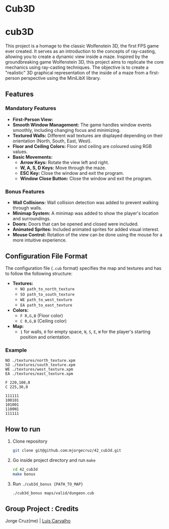 # Cub3D

# cub3D

This project is a homage to the classic Wolfenstein 3D, the first FPS game ever created. It serves as an introduction to the concepts of ray-casting, allowing you to create a dynamic view inside a maze.
Inspired by the groundbreaking game Wolfenstein 3D, this project aims to replicate the core mechanics using ray-casting techniques. The objective is to create a "realistic" 3D graphical representation of the inside of a maze from a first-person perspective using the MiniLibX library.

## Features

### Mandatory Features

- **First-Person View:**
- **Smooth Window Management:** The game handles window events smoothly, including changing focus and minimizing.
- **Textured Walls:** Different wall textures are displayed depending on their orientation (North, South, East, West).
- **Floor and Ceiling Colors:** Floor and ceiling are coloured using RGB values.
- **Basic Movements:**
  - **Arrow Keys:** Rotate the view left and right.
  - **W, A, S, D Keys:** Move through the maze.
  - **ESC Key:** Close the window and exit the program.
  - **Window Close Button:** Close the window and exit the program.

### Bonus Features

- **Wall Collisions:** Wall collision detection was added to prevent walking through walls.
- **Minimap System:** A minimap was added to show the player's location and surroundings.
- **Doors:** Doors that can be opened and closed were included.
- **Animated Sprites:** Included animated sprites for added visual interest.
- **Mouse Control:** Rotation of the view can be done using the mouse for a more intuitive experience.

## Configuration File Format

The configuration file (`.cub` format) specifies the map and textures and has to follow the following structure:

- **Textures:**
  - `NO path_to_north_texture`
  - `SO path_to_south_texture`
  - `WE path_to_west_texture`
  - `EA path_to_east_texture`
- **Colors:**
  - `F R,G,B` (Floor color)
  - `C R,G,B` (Ceiling color)
- **Map:**
  - `1` for walls, `0` for empty space, `N`, `S`, `E`, `W` for the player's starting position and orientation.

### Example

```plaintext
NO ./textures/north_texture.xpm
SO ./textures/south_texture.xpm
WE ./textures/west_texture.xpm
EA ./textures/east_texture.xpm

F 220,100,0
C 225,30,0

111111
100101
101001
1100N1
111111
```

## How to run

1. Clone repository
    ```bash
    git clone git@github.com:mjorgecruz/42_cub3d.git
    ```

2. Go inside project directory and run `make`
    ```bash
    cd 42_cub3d
    make bonus
    ```
3. Run `./cub3d_bonus {PATH_TO_MAP}`
     ```bash
    ./cub3d_bonus maps/valid/dungeon.cub
    ```
## Group Project : Credits

Jorge Cruz(me) | [Luis Carvalho](https://github.com/luis-ffe)


